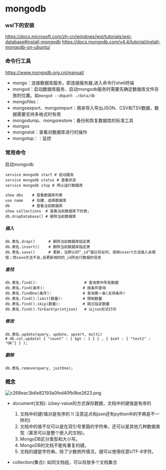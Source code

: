 # mongodb

### wsl下的安装

<https://docs.microsoft.com/zh-cn/windows/wsl/tutorials/wsl-database#install-mongodb>
<https://docs.mongodb.com/v4.4/tutorial/install-mongodb-on-ubuntu/>

### 命令行工具

<https://www.mongodb.org.cn/manual/>

- mongo：连接数据库服务，即连接服务器,进入命令行shell终端
- mongod：启动数据库服务、启动mongodb服务时需要先确定数据库文件存放的位置。如`mongod --dbpath ./data/db`
- mongofiles：
- mongoexport、mongoimport：用来导入导出JSON、CSV和TSV数据，数据需要支持多格式时有用
- mongodump、mongorestore：备份和恢复数据库的标准工具
- mongos
- mongostat：查看对数据库进行的操作
- mongotop：：监控

### 常用命令

启动mongodb

```shell
service mongodb start # 启动服务
service mongodb status # 查看状态
service mongodb stop # 停止运行数据库
```

```shell
show dbs    # 查看数据库列表
use name    # 创建、选择数据库
db          # 查看当前数据库
show collections  # 查看当前数据库下的表;
db.dropDatabase() # 删除当前数据库
```

##### 插入

```shell
db.表名.drop()      # 删除当前数据库指定表
db.表名.insert()    # 删除当前数据库指定表
db.表名.save()      # 更新，当默认的“_id”值已存在时，调用insert方法插入会报错；而save方法不会,会更新相同的_id所在行数据的信息
```

##### 查找

```shell
db.表名.find():                     # 查询表中所有数据
db.表名.find(条件):                 # 按条件查询
db.表名.findOne(条件):              # 查询第一条(支持条件)
db.表名.find().limit(数量):         # 限制数量
db.表名.find().skip(数量):          # 跳过指定数量
db.表名.find().forEach(printjson)   # 以json形式打印
```

##### 修改

```shell
db.表名.update(query, update, upsert, multi)
# db.col.update( { "count" : { $gt : 1 } } , { $set : { "test2" : "OK"} } );
```

##### 删除

```shell
db.表名.remove(query, justOne);
```

### 概念

![c268eac3b6e82193a0fed40fb9be2623.png](en-resource://database/1179:1)

- document(文档): 以key-value的方式保存数据，文档中的键值是有序的

  1. 文档中的键/值对是有序的 !( 注意这点和json还有python中的字典是不一样的)
  2. 文档中的值不仅可以是在双引号里面的字符串，还可以是其他几种数据类型（甚至可以是整个嵌入的文档)。
  3. MongoDB区分类型和大小写。
  4. MongoDB的文档不能有重复的键。
  5. 文档的键是字符串。除了少数例外情况，键可以使用任意UTF-8字符。

- collection(集合): 如同文档组，可以存放多个文档集合
